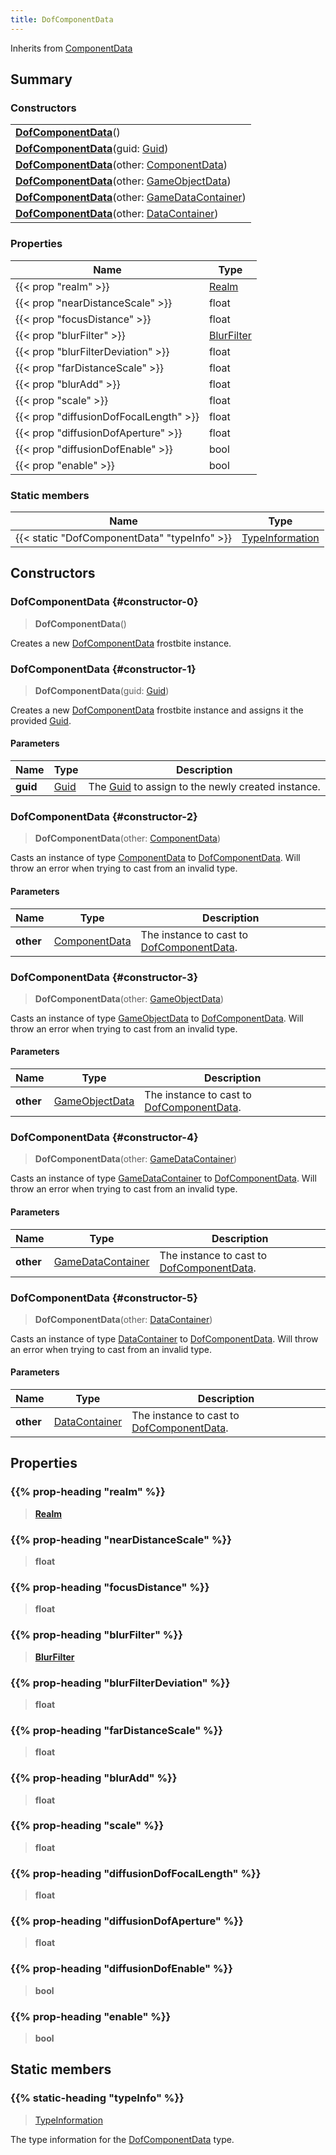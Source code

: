 ```yaml
---
title: DofComponentData
---
```


Inherits from 
[ComponentData](/vext/ref/fb/componentdata)

## Summary
### Constructors
| |
| ----------- |
| **[DofComponentData](#constructor-0)**() |
| **[DofComponentData](#constructor-1)**(guid: [Guid](/vext/ref/shared/class/guid)) |
| **[DofComponentData](#constructor-2)**(other: [ComponentData](/vext/ref/fb/componentdata)) |
| **[DofComponentData](#constructor-3)**(other: [GameObjectData](/vext/ref/fb/gameobjectdata)) |
| **[DofComponentData](#constructor-4)**(other: [GameDataContainer](/vext/ref/fb/gamedatacontainer)) |
| **[DofComponentData](#constructor-5)**(other: [DataContainer](/vext/ref/shared/class/datacontainer)) |

### Properties
| Name | Type |
| ---- | ---- |
| {{< prop "realm" >}} | [Realm](/vext/ref/fb/realm) |
| {{< prop "nearDistanceScale" >}} | float |
| {{< prop "focusDistance" >}} | float |
| {{< prop "blurFilter" >}} | [BlurFilter](/vext/ref/fb/blurfilter) |
| {{< prop "blurFilterDeviation" >}} | float |
| {{< prop "farDistanceScale" >}} | float |
| {{< prop "blurAdd" >}} | float |
| {{< prop "scale" >}} | float |
| {{< prop "diffusionDofFocalLength" >}} | float |
| {{< prop "diffusionDofAperture" >}} | float |
| {{< prop "diffusionDofEnable" >}} | bool |
| {{< prop "enable" >}} | bool |

### Static members
| Name | Type |
| ---- | ---- |
| {{< static "DofComponentData" "typeInfo" >}} | [TypeInformation](/vext/ref/shared/class/typeinformation) |

## Constructors
### DofComponentData {#constructor-0}
> **DofComponentData**()

Creates a new [DofComponentData](/vext/ref/fb/dofcomponentdata) frostbite instance.

### DofComponentData {#constructor-1}
> **DofComponentData**(guid: [Guid](/vext/ref/shared/class/guid))

Creates a new [DofComponentData](/vext/ref/fb/dofcomponentdata) frostbite instance and assigns it the provided [Guid](/vext/ref/shared/class/guid).

#### Parameters
| Name | Type | Description |
| ---- | ---- | ----------- |
| **guid** | [Guid](/vext/ref/shared/class/guid) | The [Guid](/vext/ref/shared/class/guid) to assign to the newly created instance. |

### DofComponentData {#constructor-2}
> **DofComponentData**(other: [ComponentData](/vext/ref/fb/componentdata))

Casts an instance of type [ComponentData](/vext/ref/fb/componentdata) to [DofComponentData](/vext/ref/fb/dofcomponentdata). Will throw an error when trying to cast from an invalid type.

#### Parameters
| Name | Type | Description |
| ---- | ---- | ----------- |
| **other** | [ComponentData](/vext/ref/fb/componentdata) | The instance to cast to [DofComponentData](/vext/ref/fb/dofcomponentdata). |

### DofComponentData {#constructor-3}
> **DofComponentData**(other: [GameObjectData](/vext/ref/fb/gameobjectdata))

Casts an instance of type [GameObjectData](/vext/ref/fb/gameobjectdata) to [DofComponentData](/vext/ref/fb/dofcomponentdata). Will throw an error when trying to cast from an invalid type.

#### Parameters
| Name | Type | Description |
| ---- | ---- | ----------- |
| **other** | [GameObjectData](/vext/ref/fb/gameobjectdata) | The instance to cast to [DofComponentData](/vext/ref/fb/dofcomponentdata). |

### DofComponentData {#constructor-4}
> **DofComponentData**(other: [GameDataContainer](/vext/ref/fb/gamedatacontainer))

Casts an instance of type [GameDataContainer](/vext/ref/fb/gamedatacontainer) to [DofComponentData](/vext/ref/fb/dofcomponentdata). Will throw an error when trying to cast from an invalid type.

#### Parameters
| Name | Type | Description |
| ---- | ---- | ----------- |
| **other** | [GameDataContainer](/vext/ref/fb/gamedatacontainer) | The instance to cast to [DofComponentData](/vext/ref/fb/dofcomponentdata). |

### DofComponentData {#constructor-5}
> **DofComponentData**(other: [DataContainer](/vext/ref/shared/class/datacontainer))

Casts an instance of type [DataContainer](/vext/ref/shared/class/datacontainer) to [DofComponentData](/vext/ref/fb/dofcomponentdata). Will throw an error when trying to cast from an invalid type.

#### Parameters
| Name | Type | Description |
| ---- | ---- | ----------- |
| **other** | [DataContainer](/vext/ref/shared/class/datacontainer) | The instance to cast to [DofComponentData](/vext/ref/fb/dofcomponentdata). |

## Properties
### {{% prop-heading "realm" %}}
> **[Realm](/vext/ref/fb/realm)**

### {{% prop-heading "nearDistanceScale" %}}
> **float**

### {{% prop-heading "focusDistance" %}}
> **float**

### {{% prop-heading "blurFilter" %}}
> **[BlurFilter](/vext/ref/fb/blurfilter)**

### {{% prop-heading "blurFilterDeviation" %}}
> **float**

### {{% prop-heading "farDistanceScale" %}}
> **float**

### {{% prop-heading "blurAdd" %}}
> **float**

### {{% prop-heading "scale" %}}
> **float**

### {{% prop-heading "diffusionDofFocalLength" %}}
> **float**

### {{% prop-heading "diffusionDofAperture" %}}
> **float**

### {{% prop-heading "diffusionDofEnable" %}}
> **bool**

### {{% prop-heading "enable" %}}
> **bool**

## Static members
### {{% static-heading "typeInfo" %}}
> [TypeInformation](/vext/ref/shared/class/typeinformation)

The type information for the [DofComponentData](/vext/ref/fb/dofcomponentdata) type.

